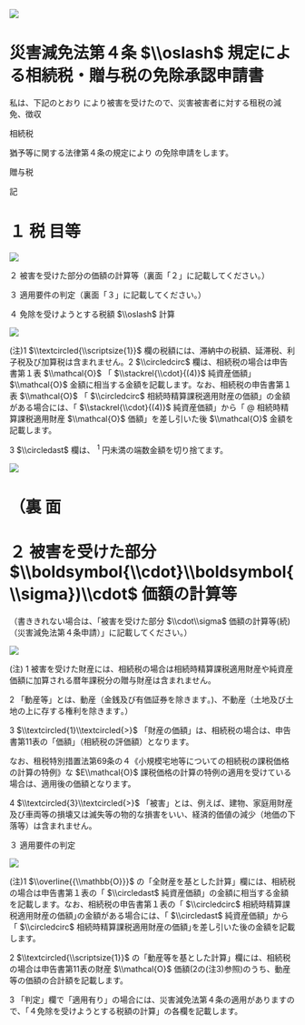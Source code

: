 ![](https://www.nta.go.jp/tmp/87f06ee6-04b7-42ae-8065-98b0487c9302/images/13c0c30b4ba34ccafe9486156b1009be4c838286bc45ccd3139a37960c5d79c1.jpg)

# 災害減免法第４条 $\\oslash$ 規定による相続税・贈与税の免除承認申請書

私は、下記のとおり により被害を受けたので、災害被害者に対する租税の減免、徴収

相続税

猶予等に関する法律第４条の規定により の免除申請をします。

贈与税

記

# １ 税 目等

![](https://www.nta.go.jp/tmp/87f06ee6-04b7-42ae-8065-98b0487c9302/images/8977141a00dacc8bf58dc7c7f0043c53a2b55df71cc290f4fa5a3b952aa8b2ba.jpg)

２ 被害を受けた部分の価額の計算等（裏面「２」に記載してください。）

３ 適用要件の判定（裏面「３」に記載してください。）

４ 免除を受けようとする税額 $\\oslash$ 計算

![](https://www.nta.go.jp/tmp/87f06ee6-04b7-42ae-8065-98b0487c9302/images/5fd8b8b696abd4668594eb4d4be8ab3e56ee5127701c8307592fc17f460c078f.jpg)

(注)1 $\\textcircled{\\scriptsize{1}}$ 欄の税額には、滞納中の税額、延滞税、利子税及び加算税は含まれません。2 $\\circledcirc$ 欄は、相続税の場合は申告書第１表 $\\mathcal{O}$ 「 $\\stackrel{\\cdot}{(4)}$ 純資産価額」 $\\mathcal{O}$ 金額に相当する金額を記載します。なお、相続税の申告書第１表 $\\mathcal{O}$ 「 $\\circledcirc$ 相続時精算課税適用財産の価額」の金額がある場合には、「 $\\stackrel{\\cdot}{(4)}$ 純資産価額」から「 $@$ 相続時精算課税適用財産 $\\mathcal{O}$ 価額」を差し引いた後 $\\mathcal{O}$ 金額を記載します。

3 $\\circledast$ 欄は、 $^1$ 円未満の端数金額を切り捨てます。

![](https://www.nta.go.jp/tmp/87f06ee6-04b7-42ae-8065-98b0487c9302/images/0f6fedc3a055d6903032a7727805eb31e2693801658eaca2704d237223b94409.jpg)

# （裏 面

# ２ 被害を受けた部分 $\\boldsymbol{\\cdot}\\boldsymbol{\\sigma})\\cdot$ 価額の計算等

（書ききれない場合は、｢被害を受けた部分 $\\cdot\\sigma$ 価額の計算等(続)（災害減免法第４条申請）」に記載してください。）

![](https://www.nta.go.jp/tmp/87f06ee6-04b7-42ae-8065-98b0487c9302/images/b3e075d8d246569aa194486c593ea64b03b94b2bf417d9718dff4c8a3f972af9.jpg)

(注) 1 被害を受けた財産には、相続税の場合は相続時精算課税適用財産や純資産価額に加算される暦年課税分の贈与財産は含まれません。

2 「動産等」とは、動産（金銭及び有価証券を除きます｡)、不動産（土地及び土地の上に存する権利を除きます｡）

3 $\\textcircled{1}\\textcircled{>}$ 「財産の価額」は、相続税の場合は、申告書第11表の「価額」（相続税の評価額）となります。

なお、租税特別措置法第69条の４《小規模宅地等についての相続税の課税価格の計算の特例》な $E\\mathcal{O}$ 課税価格の計算の特例の適用を受けている場合は、適用後の価額となります。

4 $\\textcircled{3}\\textcircled{>}$ 「被害」とは、例えば、建物、家庭用財産及び車両等の損壊又は滅失等の物的な損害をいい、経済的価値の減少（地価の下落等）は含まれません。

３ 適用要件の判定

![](https://www.nta.go.jp/tmp/87f06ee6-04b7-42ae-8065-98b0487c9302/images/3fd599d78d0d2967f37e9d83b8c7075af15e3811657b3b8ca20bde8adcac5e39.jpg)

(注)1 $\\overline{{\\mathbb{O}}}$ の「全財産を基とした計算」欄には、相続税の場合は申告書第１表の「 $\\circledast$ 純資産価額」の金額に相当する金額を記載します。なお、相続税の申告書第１表の「 $\\circledcirc$ 相続時精算課税適用財産の価額｣の金額がある場合には、「 $\\circledast$ 純資産価額」から「 $\\circledcirc$ 相続時精算課税適用財産の価額｣を差し引いた後の金額を記載します。

2 $\\textcircled{\\scriptsize{1}}$ の「動産等を基とした計算」欄には、相続税の場合は申告書第11表の財産 $\\mathcal{O}$ 価額(2の(注3)参照)のうち、動産等の価額の合計額を記載します。

3 「判定」欄で「適用有り」の場合には、災害減免法第４条の適用がありますので、「４免除を受けようとする税額の計算」の各欄を記載します。